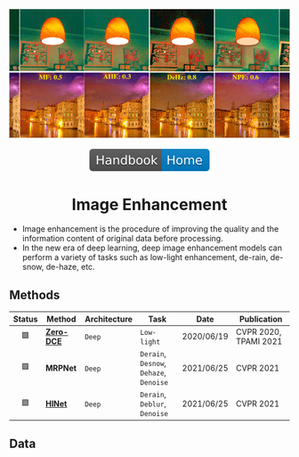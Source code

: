 <div align="center">
<img width="800" src="data/image_enhancement.png">
<br><br>
<div>
	<a href="https://github.com/phlong3105/one/blob/master/handbook/README.md"><img src="../data/badge/handbook_home.svg"></a>
</div>

Image Enhancement
=============================

</div>

- Image enhancement is the procedure of improving the quality and the information content of original data before processing.
- In the new era of deep learning, deep image enhancement models can perform a variety of tasks such as low-light enhancement, de-rain, de-snow, de-haze, etc.

## Methods

| Status | Method                      | Architecture | Task                                    | Date       | Publication                     |
|:------:|-----------------------------|--------------|-----------------------------------------|------------|---------------------------------|
|   🟩   | [**Zero-DCE**](zero_dce.md) | `Deep`       | `Low-light`                             | 2020/06/19 | CVPR&nbsp;2020, TPAMI&nbsp;2021 |
|   🟩   | **MRPNet**                  | `Deep`       | `Derain`, `Desnow`, `Dehaze`, `Denoise` | 2021/06/25 | CVPR&nbsp;2021                  |
|   🟩   | [**HINet**](hinet.md)       | `Deep`       | `Derain`, `Deblur`, `Denoise`           | 2021/06/25 | CVPR&nbsp;2021                  |

## Data
